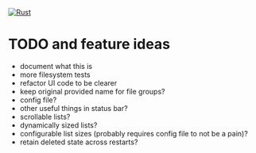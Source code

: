 [![Rust](https://github.com/tcallan/file_task/actions/workflows/rust.yml/badge.svg)](https://github.com/tcallan/file_task/actions/workflows/rust.yml)

# TODO and feature ideas
* document what this is
* more filesystem tests
* refactor UI code to be clearer
* keep original provided name for file groups?
* config file?
* other useful things in status bar?
* scrollable lists?
* dynamically sized lists?
* configurable list sizes (probably requires config file to not be a pain)?
* retain deleted state across restarts?
